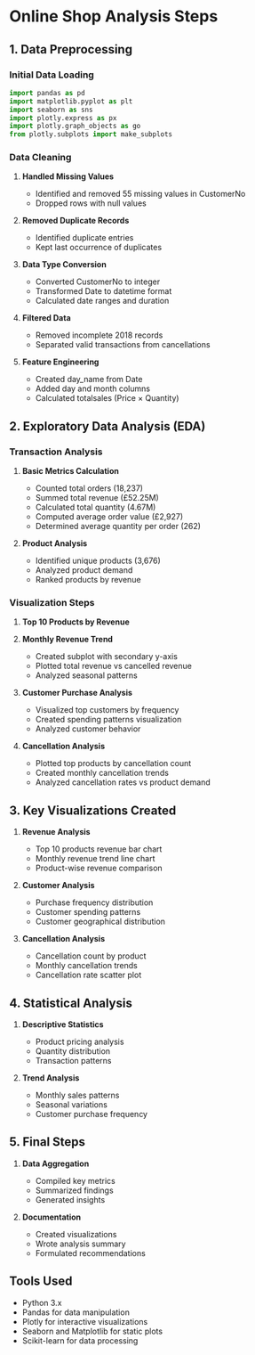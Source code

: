 # Online Shop Analysis Steps

## 1. Data Preprocessing
### Initial Data Loading
```python
import pandas as pd
import matplotlib.pyplot as plt
import seaborn as sns
import plotly.express as px
import plotly.graph_objects as go
from plotly.subplots import make_subplots
```

### Data Cleaning
1. **Handled Missing Values**
   - Identified and removed 55 missing values in CustomerNo
   - Dropped rows with null values

2. **Removed Duplicate Records**
   - Identified duplicate entries
   - Kept last occurrence of duplicates

3. **Data Type Conversion**
   - Converted CustomerNo to integer
   - Transformed Date to datetime format
   - Calculated date ranges and duration

4. **Filtered Data**
   - Removed incomplete 2018 records
   - Separated valid transactions from cancellations

5. **Feature Engineering**
   - Created day_name from Date
   - Added day and month columns
   - Calculated totalsales (Price × Quantity)

## 2. Exploratory Data Analysis (EDA)

### Transaction Analysis
1. **Basic Metrics Calculation**
   - Counted total orders (18,237)
   - Summed total revenue (£52.25M)
   - Calculated total quantity (4.67M)
   - Computed average order value (£2,927)
   - Determined average quantity per order (262)

2. **Product Analysis**
   - Identified unique products (3,676)
   - Analyzed product demand
   - Ranked products by revenue

### Visualization Steps

1. **Top 10 Products by Revenue**
    

2. **Monthly Revenue Trend**
   - Created subplot with secondary y-axis
   - Plotted total revenue vs cancelled revenue
   - Analyzed seasonal patterns

3. **Customer Purchase Analysis**
   - Visualized top customers by frequency
   - Created spending patterns visualization
   - Analyzed customer behavior

4. **Cancellation Analysis**
   - Plotted top products by cancellation count
   - Created monthly cancellation trends
   - Analyzed cancellation rates vs product demand

## 3. Key Visualizations Created

1. **Revenue Analysis**
   - Top 10 products revenue bar chart
   - Monthly revenue trend line chart
   - Product-wise revenue comparison

2. **Customer Analysis**
   - Purchase frequency distribution
   - Customer spending patterns
   - Customer geographical distribution

3. **Cancellation Analysis**
   - Cancellation count by product
   - Monthly cancellation trends
   - Cancellation rate scatter plot

## 4. Statistical Analysis
1. **Descriptive Statistics**
   - Product pricing analysis
   - Quantity distribution
   - Transaction patterns

2. **Trend Analysis**
   - Monthly sales patterns
   - Seasonal variations
   - Customer purchase frequency

## 5. Final Steps
1. **Data Aggregation**
   - Compiled key metrics
   - Summarized findings
   - Generated insights

2. **Documentation**
   - Created visualizations
   - Wrote analysis summary
   - Formulated recommendations

## Tools Used
- Python 3.x
- Pandas for data manipulation
- Plotly for interactive visualizations
- Seaborn and Matplotlib for static plots
- Scikit-learn for data processing
